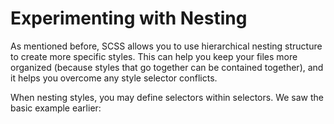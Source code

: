 # Experimenting with Nesting

As mentioned before, SCSS allows you to use hierarchical nesting structure to create more specific styles. This can help you keep your files more organized (because styles that go together can be contained together), and it helps you overcome any style selector conflicts.

When nesting styles, you may define selectors within selectors. We saw the basic example earlier:

